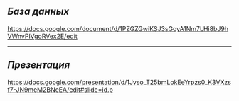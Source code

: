 ## ***База данных***
https://docs.google.com/document/d/1PZGZGwiKSJ3sGoyA1Nm7LHi8bJ9hVWnvPlVgoRVex2E/edit
___
## ***Презентация***
https://docs.google.com/presentation/d/1Jvso_T25bmLokEeYrpzs0_K3VXzsf7-JN9meM2BNeEA/edit#slide=id.p
